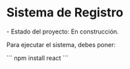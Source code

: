 <h1>Sistema de Registro</h1>
- Estado del proyecto: En construcción.
<p>Para ejecutar el sistema, debes poner:</p>
```
npm install react
```
